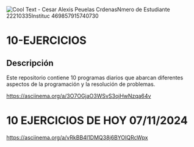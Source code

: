 ![Cool Text - Cesar Alexis Peuelas CrdenasNmero de Estudiante 22210335Instituc 469857915740730](https://github.com/user-attachments/assets/7e948af8-cb38-43c5-bf60-90d9e00e949b)


# 10-EJERCICIOS
## Descripción
Este repositorio contiene 10 programas diarios que abarcan diferentes aspectos de la programación y la resolución de problemas.

https://asciinema.org/a/3O7OGjaO3WSvS3ojHwNzqa64v


# 10 EJERCICIOS DE HOY 07/11/2024

https://asciinema.org/a/vRkBB4I1DMQ38j6BYOIQRcWpx


